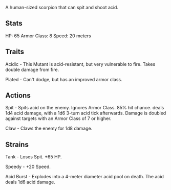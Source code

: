 A human-sized scorpion that can spit and shoot acid.

## Stats

HP: 65
Armor Class: 8
Speed: 20 meters

## Traits

Acidic - This Mutant is acid-resistant, but very vulnerable to fire. Takes double damage from fire.

Plated - Can't dodge, but has an improved armor class.

## Actions
Spit - Spits acid on the enemy. Ignores Armor Class. 85% hit chance. deals 1d4 acid damage, with a 1d6 3-turn acid tick afterwards. Damage is doubled against targets with an Armor Class of 7 or higher.

Claw - Claws the enemy for 1d8 damage.

## Strains
Tank - Loses Spit. +65 HP.

Speedy - +20 Speed.

Acid Burst - Explodes into a 4-meter diameter acid pool on death. The acid deals 1d6 acid damage.

